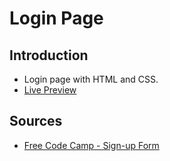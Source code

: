 # Login Page

## Introduction

- Login page with HTML and CSS.
- [Live Preview](https://ikari-shirei-login-page.netlify.app/)


## Sources

- [Free Code Camp - Sign-up Form](https://www.theodinproject.com/lessons/node-path-intermediate-html-and-css-sign-up-form)
